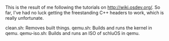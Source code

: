 This is the result of me following the tutorials on http://wiki.osdev.org/.
So far, I've had no luck getting the freestanding C++ headers to work, which is really unfortunate.

clean.sh: Removes built things.
qemu.sh: Builds and runs the kernel in qemu.
qemu-iso.sh: Builds and runs an ISO of schluOS in qemu.
